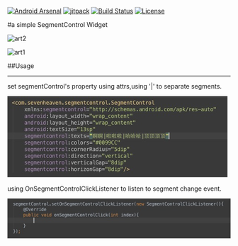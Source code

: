 [![Android Arsenal](https://img.shields.io/badge/Android%20Arsenal-SHSegmentControl-brightgreen.svg?style=flat)](http://android-arsenal.com/details/1/1770) [![jitpack](https://img.shields.io/github/tag/7heaven/SHSegmentControl.svg?label=JitPack%20Maven)](https://img.shields.io/github/release/7heaven/SHSegmentControl.svg?label=JitPack%20Maven) [![Build Status](http://img.shields.io/travis/7heaven/SHSegmentControl.svg)](https://travis-ci.org/7heaven/SHSegmentControl)
[![License](http://img.shields.io/:license-mit-blue.svg)](LICENSE)

#a simple SegmentControl Widget

![art2](arts/arts2.gif)

![art1](arts/arts1.gif)

##Usage
***

set segmentControl's property using attrs,using '|' to separate segments.

![art3](arts/arts3.png)

using OnSegmentControlClickListener to listen to segment change event.

![art4](arts/arts4.png)